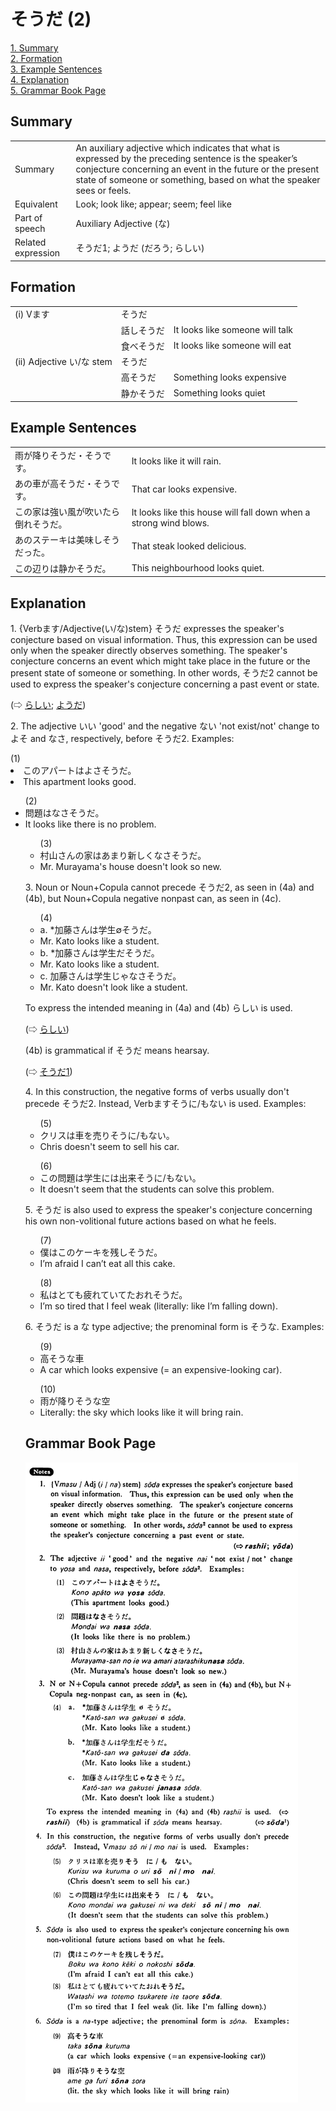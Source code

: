 # そうだ (2)

[1. Summary](#summary)<br>
[2. Formation](#formation)<br>
[3. Example Sentences](#example-sentences)<br>
[4. Explanation](#explanation)<br>
[5. Grammar Book Page](#grammar-book-page)<br>


## Summary

<table><tr>   <td>Summary</td>   <td>An auxiliary adjective which indicates that what is expressed by the preceding sentence is the speaker’s conjecture concerning an event in the future or the present state of someone or something, based on what the speaker sees or feels.</td></tr><tr>   <td>Equivalent</td>   <td>Look; look like; appear; seem; feel like</td></tr><tr>   <td>Part of speech</td>   <td>Auxiliary Adjective (な)</td></tr><tr>   <td>Related expression</td>   <td>そうだ1; ようだ (だろう; らしい)</td></tr></table>

## Formation

<table class="table"> <tbody><tr class="tr head"> <td class="td"><span class="numbers">(i)</span> <span> <span class="bold">Vます</span></span></td> <td class="td"><span class="concept">そうだ</span> </td> <td class="td"><span>&nbsp;</span></td> </tr> <tr class="tr"> <td class="td"><span>&nbsp;</span></td> <td class="td"><span>話し<span class="concept">そうだ</span></span> </td> <td class="td"><span>It    looks like someone will talk</span></td> </tr> <tr class="tr"> <td class="td"><span>&nbsp;</span></td> <td class="td"><span>食べ<span class="concept">そうだ</span></span> </td> <td class="td"><span>It    looks like someone will eat</span></td> </tr> <tr class="tr head"> <td class="td"><span class="numbers">(ii)</span> <span> <span class="bold">Adjective い/な stem</span></span></td> <td class="td"><span class="concept">そうだ</span> </td> <td class="td"><span>&nbsp;</span></td> </tr> <tr class="tr"> <td class="td"><span>&nbsp;</span></td> <td class="td"><span>高<span class="concept">そうだ</span></span> </td> <td class="td"><span>Something    looks expensive</span></td> </tr> <tr class="tr"> <td class="td"><span>&nbsp;</span></td> <td class="td"><span>静か<span class="concept">そうだ</span></span> </td> <td class="td"><span>Something    looks quiet</span></td> </tr></tbody></table>

## Example Sentences

<table><tr>   <td>雨が降りそうだ・そうです。</td>   <td>It looks like it will rain.</td></tr><tr>   <td>あの車が高そうだ・そうです。</td>   <td>That car looks expensive.</td></tr><tr>   <td>この家は強い風が吹いたら倒れそうだ。</td>   <td>It looks like this house will fall down when a strong wind blows.</td></tr><tr>   <td>あのステーキは美味しそうだった。</td>   <td>That steak looked delicious.</td></tr><tr>   <td>この辺りは静かそうだ。</td>   <td>This neighbourhood looks quiet.</td></tr></table>

## Explanation

<p>1. {Verbます/Adjective(い/な)stem} <span class="cloze">そうだ</span> expresses the speaker's conjecture based on visual information. Thus, this expression can be used only when the speaker directly observes something. The speaker's conjecture concerns an event which might take place in the future or the present state of someone or something. In other words, <span class="cloze">そうだ</span>2 cannot be used to express the speaker's conjecture concerning a past event or state.</p>  <p>(⇨ <a href="#㊦ らしい">らしい</a>; <a href="#㊦ ようだ">ようだ</a>)</p>  <p>2. The adjective いい 'good' and the negative ない 'not exist/not' change to よそ and なさ, respectively, before <span class="cloze">そうだ</span>2. Examples:</p>  (1) <li>このアパートはよさ<span class="cloze">そうだ</span>。</li> <li>This apartment looks good.</li>  <ul>(2) <li>問題はなさ<span class="cloze">そうだ</span>。</li> <li>It looks like there is no problem.</li>  <ul>(3) <li>村山さんの家はあまり新しくなさ<span class="cloze">そうだ</span>。</li> <li>Mr. Murayama's house doesn't look so new.</li> </ul>  <p>3. Noun or Noun+Copula cannot precede <span class="cloze">そうだ</span>2, as seen in (4a) and (4b), but Noun+Copula negative nonpast can, as seen in (4c).</p>  <ul>(4) <li>a. *加藤さんは学生∅<span class="cloze">そうだ</span>。</li> <li>Mr. Kato looks like a student.</li> <div class="divide"></div> <li>b. *加藤さんは学生だ<span class="cloze">そうだ</span>。</li> <li>Mr. Kato looks like a student.</li> <div class="divide"></div> <li>c. 加藤さんは学生じゃなさ<span class="cloze">そうだ</span>。</li> <li>Mr. Kato doesn't look like a student.</li> </ul>  <p>To express the intended meaning in (4a) and (4b) らしい is used. </p>  <p>(⇨ <a href="#㊦ らしい">らしい</a>) </p>  <p>(4b) is grammatical if <span class="cloze">そうだ</span> means hearsay.</p>  <p>(⇨ <a href="#㊦ そうだ (1)">そうだ1</a>)</p>  <p>4. In this construction, the negative forms of verbs usually don't precede <span class="cloze">そうだ</span>2. Instead, Verbます<span class="cloze">そう</span>に/もない is used. Examples:</p>  <ul>(5) <li>クリスは車を売り<span class="cloze">そう</span>に/もない。</li> <li>Chris doesn't seem to sell his car.</li> </ul>  <ul>(6) <li>この問題は学生には出来<span class="cloze">そう</span>に/もない。</li> <li>It doesn't seem that the students can solve this problem.</li> </ul>  <p>5. <span class="cloze">そうだ</span> is also used to express the speaker's conjecture concerning his own non-volitional future actions based on what he feels.</p>  <ul>(7) <li>僕はこのケーキを残し<span class="cloze">そうだ</span>。</li> <li>I’m afraid I can’t eat all this cake.</li> </ul>  <ul>(8) <li>私はとても疲れていてたおれ<span class="cloze">そうだ</span>。</li> <li>I’m so tired that I feel weak (literally: like I’m falling down).</li> </ul>  <p>6. <span class="cloze">そうだ</span> is a な type adjective; the prenominal form is <span class="cloze">そう</span>な. Examples:</p>  <ul>(9) <li>高<span class="cloze">そう</span>な車</li> <li>A car which looks expensive (= an expensive-looking car).</li> </ul>  <ul>(10) <li>雨が降り<span class="cloze">そう</span>な空</li> <li>Literally: the sky which looks like it will bring rain.</li> </ul>

## Grammar Book Page

![](../img/Basicそうだ2.png)

